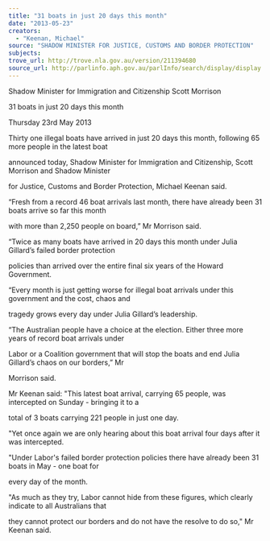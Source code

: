```yaml
---
title: "31 boats in just 20 days this month"
date: "2013-05-23"
creators:
  - "Keenan, Michael"
source: "SHADOW MINISTER FOR JUSTICE, CUSTOMS AND BORDER PROTECTION"
subjects:
trove_url: http://trove.nla.gov.au/version/211394680
source_url: http://parlinfo.aph.gov.au/parlInfo/search/display/display.w3p;query=Id%3A%22media/pressrel/2478248%22
---
```


 Shadow Minister for Immigration and Citizenship Scott Morrison 

 31 boats in just 20 days this month 

 Thursday 23rd May 2013 

 Thirty one illegal boats have arrived in just 20 days this month, following 65 more people in the latest boat 

 announced today, Shadow Minister for Immigration and Citizenship, Scott Morrison and Shadow Minister 

 for Justice, Customs and Border Protection, Michael Keenan said.  

 

 “Fresh from a record 46 boat arrivals last month, there have already been 31 boats arrive so far this month 

 with more than 2,250 people on board,” Mr Morrison said.  

 

 “Twice as many boats have arrived in 20 days this month under Julia Gillard’s failed border protection 

 policies than arrived over the entire final six years of the Howard Government.  

 

 “Every month is just getting worse for illegal boat arrivals under this government and the cost, chaos and 

 tragedy grows every day under Julia Gillard’s leadership.  

 

 “The Australian people have a choice at the election. Either three more years of record boat arrivals under 

 Labor or a Coalition government that will stop the boats and end Julia Gillard’s chaos on our borders,” Mr 

 Morrison said.  

 

 Mr Keenan said: "This latest boat arrival, carrying 65 people, was intercepted on Sunday - bringing it to a 

 total of 3 boats carrying 221 people in just one day.  

 

 "Yet once again we are only hearing about this boat arrival four days after it was intercepted.  

 

 "Under Labor's failed border protection policies there have already been 31 boats in May - one boat for 

 every day of the month.  

 

 "As much as they try, Labor cannot hide from these figures, which clearly indicate to all Australians that 

 they cannot protect our borders and do not have the resolve to do so," Mr Keenan said. 

 

